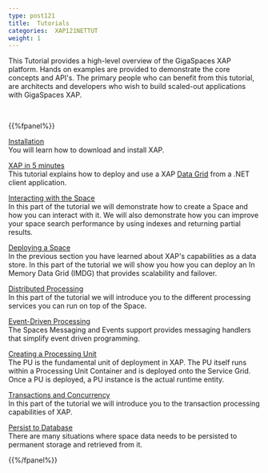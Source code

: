 ```yaml
---
type: post121
title:  Tutorials
categories:  XAP121NETTUT
weight: 1
---
```




This Tutorial provides a high-level overview of the GigaSpaces XAP platform. Hands on examples are provided to demonstrate the core concepts and API's. The primary people who can benefit from this tutorial, are architects and developers who wish to build scaled-out applications with GigaSpaces XAP.




<br>



{{%fpanel%}}

[Installation](./installation.html)<br>
You will learn   how to download and install XAP.


[XAP in 5 minutes](./dotnet-your-first-data-grid-application.html)<br>
This tutorial explains how to deploy and use a XAP [Data Grid](/product_overview/the-in-memory-data-grid.html) from a .NET client application.

[Interacting with the Space](./net-tutorial-part1.html)<br>
In this part of the tutorial we will demonstrate how to create a Space and how you can interact with it. We will also demonstrate how you can improve your space search performance by using indexes and returning partial results.

[Deploying a Space](./net-tutorial-part2.html)<br>
In the previous section  you have learned about XAP's capabilities as a data store. In this part of the tutorial we will show you how you can deploy an In Memory Data Grid (IMDG) that provides scalability and failover.

[Distributed Processing](./net-tutorial-part3.html)<br>
In this part of the tutorial we will introduce you to the different processing services you can run on top of the Space.

[Event-Driven Processing](./net-tutorial-part4.html)<br>
The Spaces Messaging and Events support provides messaging handlers that simplify event driven programming.

[Creating a Processing Unit](./net-tutorial-part5.html)<br>
The PU is the fundamental unit of deployment in XAP. The PU itself runs within a Processing Unit Container and is deployed onto the Service Grid. Once a PU is deployed, a PU instance is the actual runtime entity.

[Transactions and Concurrency](./net-tutorial-part6.html)<br>
In this part of the tutorial we will introduce you to the transaction processing capabilities of XAP.


[Persist to Database](./net-tutorial-part7.html)<br>
There are many situations where space data needs to be persisted to permanent storage and retrieved from it.




{{%/fpanel%}}

